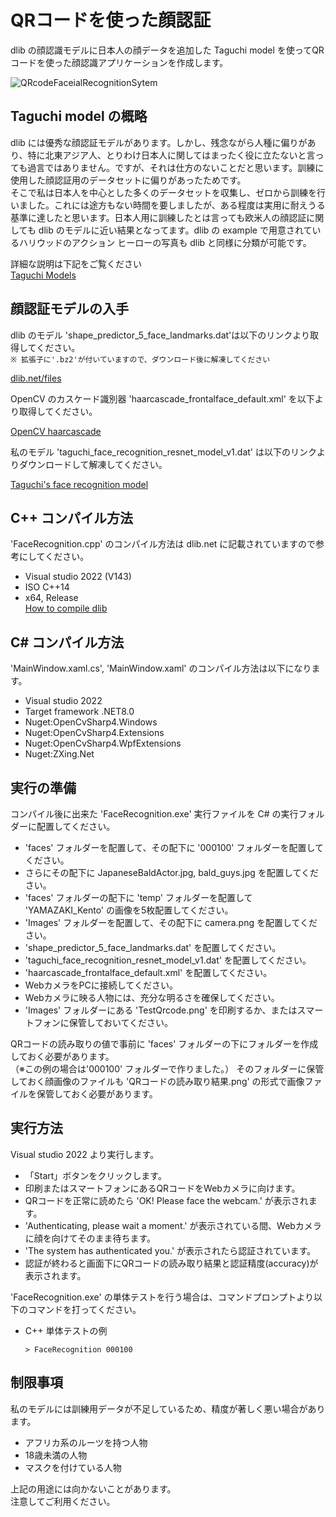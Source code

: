 # QRコードを使った顔認証  
dlib の顔認識モデルに日本人の顔データを追加した Taguchi model を使ってQRコードを使った顔認識アプリケーションを作成します。  

![QRcodeFaceialRecognitionSytem](https://github.com/TaguchiModels/Face-recognition-using-QR-code/assets/167880914/341ef4ad-91ae-4f8f-a571-f04f01e535b5)

## Taguchi model の概略  
dlib には優秀な顔認証モデルがあります。しかし、残念ながら人種に偏りがあり、特に北東アジア人、とりわけ日本人に関してはまったく役に立たないと言っても過言ではありません。ですが、それは仕方のないことだと思います。訓練に使用した顔認証用のデータセットに偏りがあったためです。  
そこで私は日本人を中心とした多くのデータセットを収集し、ゼロから訓練を行いました。これには途方もない時間を要しましたが、ある程度は実用に耐えうる基準に達したと思います。日本人用に訓練したとは言っても欧米人の顔認証に関しても dlib のモデルに近い結果となってます。dlib の example で用意されているハリウッドのアクション ヒーローの写真も dlib と同様に分類が可能です。  

詳細な説明は下記をご覧ください  
[Taguchi Models](https://github.com/TaguchiModels/dlibModels)

## 顔認証モデルの入手
dlib のモデル 'shape_predictor_5_face_landmarks.dat'は以下のリンクより取得してください。  
 `※ 拡張子に'.bz2'が付いていますので、ダウンロード後に解凍してください`  

[dlib.net/files](http://dlib.net/files/)

OpenCV のカスケード識別器 'haarcascade_frontalface_default.xml' を以下より取得してください。  

[OpenCV haarcascade](https://github.com/kipr/opencv/blob/master/data/haarcascades/haarcascade_frontalface_default.xml)

私のモデル 'taguchi_face_recognition_resnet_model_v1.dat' は以下のリンクよりダウンロードして解凍してください。  

[Taguchi's face recognition model](https://drive.google.com/file/d/1uMAZbPHiKOl6sjDgAoORn8g5U4wHQisW/view?usp=sharing)

## C++ コンパイル方法  
'FaceRecognition.cpp' のコンパイル方法は dlib.net に記載されていますので参考にしてください。  
* Visual studio 2022  (V143)  
* ISO C++14  
* x64, Release  
[How to compile dlib](http://dlib.net/compile.html)

## C# コンパイル方法  
'MainWindow.xaml.cs', 'MainWindow.xaml' のコンパイル方法は以下になります。  
* Visual studio 2022  
* Target framework .NET8.0  
* Nuget:OpenCvSharp4.Windows  
* Nuget:OpenCvSharp4.Extensions  
* Nuget:OpenCvSharp4.WpfExtensions  
* Nuget:ZXing.Net  

## 実行の準備  
コンパイル後に出来た 'FaceRecognition.exe' 実行ファイルを C# の実行フォルダーに配置してください。  
 * 'faces' フォルダーを配置して、その配下に '000100' フォルダーを配置してください。
 *  さらにその配下に JapaneseBaldActor.jpg, bald_guys.jpg を配置してください。
 * 'faces' フォルダーの配下に 'temp' フォルダーを配置して 'YAMAZAKI_Kento' の画像を5枚配置してください。
 * 'Images' フォルダーを配置して、その配下に camera.png を配置してください。
 * 'shape_predictor_5_face_landmarks.dat' を配置してください。  
 * 'taguchi_face_recognition_resnet_model_v1.dat' を配置してください。
 * 'haarcascade_frontalface_default.xml' を配置してください。
 * WebカメラをPCに接続してください。  
 * Webカメラに映る人物には、充分な明るさを確保してください。
 * 'Images' フォルダーにある 'TestQrcode.png' を印刷するか、またはスマートフォンに保管しておいてください。

QRコードの読み取りの値で事前に 'faces' フォルダーの下にフォルダーを作成しておく必要があります。  
（※この例の場合は'000100' フォルダーで作りました。）
そのフォルダーに保管しておく顔画像のファイルも 'QRコードの読み取り結果.png' の形式で画像ファイルを保管しておく必要があります。  

## 実行方法  
Visual studio 2022 より実行します。  
 * 「Start」ボタンをクリックします。  
 * 印刷またはスマートフォンにあるQRコードをWebカメラに向けます。
 * QRコードを正常に読めたら 'OK! Please face the webcam.' が表示されます。
 * 'Authenticating, please wait a moment.' が表示されている間、Webカメラに顔を向けてそのまま待ちます。
 * 'The system has authenticated you.' が表示されたら認証されています。
 * 認証が終わると画面下にQRコードの読み取り結果と認証精度(accuracy)が表示されます。

'FaceRecognition.exe' の単体テストを行う場合は、コマンドプロンプトより以下のコマンドを打ってください。  
 * C++ 単体テストの例  
    ```
    > FaceRecognition 000100
    ```  
    
## 制限事項
私のモデルには訓練用データが不足しているため、精度が著しく悪い場合があります。  
 * アフリカ系のルーツを持つ人物  
 * 18歳未満の人物  
 * マスクを付けている人物  

上記の用途には向かないことがあります。  
注意してご利用ください。  


